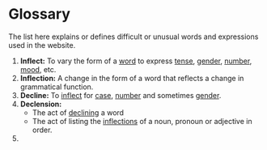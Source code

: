 # Glossary

The list here explains or defines difficult or unusual words and expressions used 
in the website.

1. **Inflect:** To vary the form of a [word](https://en.m.wiktionary.org/wiki/word "word") to express [tense](https://en.m.wiktionary.org/wiki/tense "tense"), [gender](https://en.m.wiktionary.org/wiki/gender "gender"), [number](https://en.m.wiktionary.org/wiki/number "number"), [mood](https://en.m.wiktionary.org/wiki/mood "mood"), etc.
2. **Inflection:** A change in the form of a word that reflects a change in grammatical function.
3. **Decline:** To [inflect](https://en.m.wiktionary.org/wiki/inflect "inflect") for [case](https://en.m.wiktionary.org/wiki/case "case"), [number](https://en.m.wiktionary.org/wiki/number "number") and sometimes [gender](https://en.m.wiktionary.org/wiki/gender "gender").
4. **Declension:** 
    - The act of [declining](https://en.m.wiktionary.org/wiki/decline "decline") a word
    - The act of listing the [inflections](https://en.m.wiktionary.org/wiki/inflection#English "inflection") of a noun, pronoun or adjective in order.
5.
<!--stackedit_data:
eyJoaXN0b3J5IjpbLTE4NTAzNjM0NTEsLTkzOTQxMjM0OF19
-->